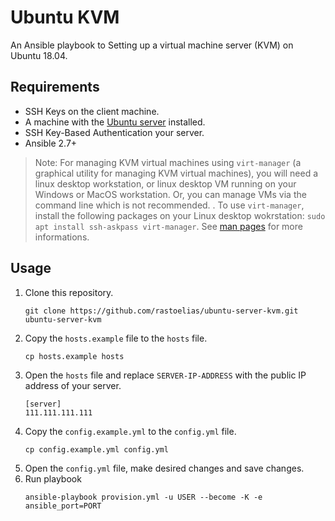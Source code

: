 # Ubuntu KVM
An Ansible playbook to Setting up a virtual machine server (KVM) on Ubuntu 18.04.

## Requirements
* SSH Keys on the client machine.
* A machine with the [Ubuntu server](http://cdimage.ubuntu.com/releases/18.04.2/release/) installed.
* SSH Key-Based Authentication your server.
* Ansible 2.7+


> Note: For managing KVM virtual machines using `virt-manager` (a graphical utility for managing KVM virtual machines), you will need a linux desktop workstation, or linux desktop VM running on your Windows or MacOS workstation. Or, you can manage VMs via the command line which is not recommended.
> .
To use `virt-manager`, install the following packages on your Linux desktop wokrstation:
`sudo apt install ssh-askpass virt-manager`. See [man pages](https://virt-manager.org/screenshots/) for more informations.

## Usage
1. Clone this repository.
    ```
    git clone https://github.com/rastoelias/ubuntu-server-kvm.git ubuntu-server-kvm
    ```
2. Copy the `hosts.example` file to the `hosts` file.
    ```
    cp hosts.example hosts
    ```
3. Open the `hosts` file and replace `SERVER-IP-ADDRESS` with the public IP address of your server.
    ```
    [server]
    111.111.111.111
    ```
4. Copy the `config.example.yml` to the `config.yml` file.
    ```
    cp config.example.yml config.yml
    ```
5. Open the `config.yml` file, make desired changes and save changes.
6. Run playbook
    ```
    ansible-playbook provision.yml -u USER --become -K -e ansible_port=PORT
    ```
